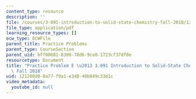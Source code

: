 ```yaml
---
content_type: resource
description: ''
file: /courses/3-091-introduction-to-solid-state-chemistry-fall-2018/121280d08a77f9a1e34049b849c33d1c_MIT3_091F18_PPE.pdf
file_type: application/pdf
learning_resource_types: []
ocw_type: OCWFile
parent_title: Practice Problems
parent_type: CourseSection
parent_uid: bff80681-8388-78d6-9ce8-1723cf37df0e
resourcetype: Document
title: "Practice Problem E \u2013 3.091 Introduction to Solid-State Chemistry \u2013\
  \ Fall 2018"
uid: 121280d0-8a77-f9a1-e340-49b849c33d1c
video_metadata:
  youtube_id: null
---
```

